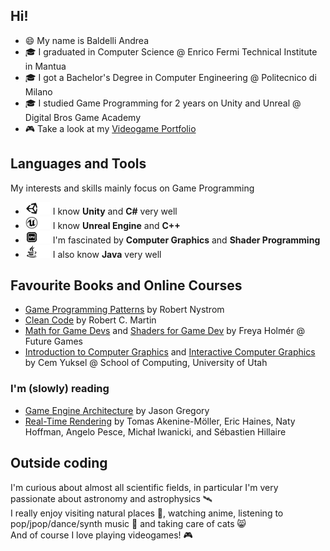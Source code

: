 ## Hi!
- 😄 My name is Baldelli Andrea
- 🎓 I graduated in Computer Science @ Enrico Fermi Technical Institute in Mantua
- 🎓 I got a Bachelor's Degree in Computer Engineering @ Politecnico di Milano
- 🎓 I studied Game Programming for 2 years on Unity and Unreal @ Digital Bros Game Academy
- 🎮 Take a look at my <a href="https://baldi00.github.io/">Videogame Portfolio</a>

## Languages and Tools

My interests and skills mainly focus on Game Programming

- <img src="./Logos/Unity.svg#gh-light-mode-only" alt="Unity" title="Unity" height="20"/><img src="./Logos/Unity-w.svg#gh-dark-mode-only" alt="Unity" title="Unity" height="20"/> I know **Unity** and **C#** very well
- <img src="./Logos/Unreal.svg#gh-light-mode-only" alt="Unreal Engine" title="Unreal Engine" height="20"/><img src="./Logos/Unreal-w.svg#gh-dark-mode-only" alt="Unreal Engine" title="Unreal Engine" height="20"/> I know **Unreal Engine** and **C++**
- <img src="./Logos/GPU.png#gh-light-mode-only" alt="GPU" title="GPU Programming" height="20"/><img src="./Logos/GPU-w.png#gh-dark-mode-only" alt="GPU" title="GPU Programming" height="20"/> I'm fascinated by **Computer Graphics** and **Shader Programming**
- <img src="./Logos/Java.svg#gh-light-mode-only" alt="Java" title="Java" height="20"/><img src="./Logos/Java-w.svg#gh-dark-mode-only" alt="Java" title="Java" height="20"/> I also know **Java** very well

## Favourite Books and Online Courses

- <a href="https://gameprogrammingpatterns.com/">Game Programming Patterns</a> by Robert Nystrom
- <a href="https://www.apogeonline.com/libri/clean-code-robert-c-martin/">Clean Code</a> by Robert C. Martin
- <a href="https://youtube.com/playlist?list=PLImQaTpSAdsD88wprTConznD1OY1EfK_V&si=vhVBQ-sPWhSR_2Sc">Math for Game Devs</a> and <a href="https://youtube.com/playlist?list=PLImQaTpSAdsCnJon-Eir92SZMl7tPBS4Z&si=Dsey2law1wzCmes4">Shaders for Game Dev</a> by Freya Holmér @ Future Games
- <a href="https://youtube.com/playlist?list=PLplnkTzzqsZTfYh4UbhLGpI5kGd5oW_Hh&si=Ty8Qs5ksj8UP_WOD">Introduction to Computer Graphics</a> and <a href="https://youtube.com/playlist?list=PLplnkTzzqsZS3R5DjmCQsqupu43oS9CFN&si=YdBHCTZJExQyGb_N">Interactive Computer Graphics</a> by Cem Yuksel @ School of Computing, University of Utah

### I'm (slowly) reading
- <a href="https://www.gameenginebook.com/">Game Engine Architecture</a> by Jason Gregory
- <a href="https://www.realtimerendering.com/">Real-Time Rendering</a> by Tomas Akenine-Möller, Eric Haines, Naty Hoffman, Angelo Pesce, Michał Iwanicki, and Sébastien Hillaire

## Outside coding
I'm curious about almost all scientific fields, in particular I'm very passionate about astronomy and astrophysics 🛰<br>
I really enjoy visiting natural places 🌄, watching anime, listening to pop/jpop/dance/synth music 🎵 and taking care of cats 😸<br>
And of course I love playing videogames! 🎮
